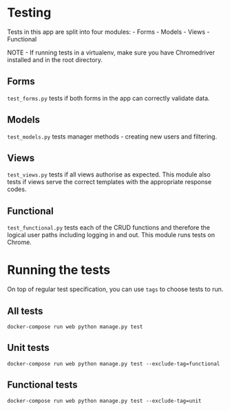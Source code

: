 # Testing

Tests in this app are split into four modules:
    - Forms
    - Models
    - Views
    - Functional

NOTE - If running tests in a virtualenv, make sure you have Chromedriver installed and in the root directory.

## Forms
`test_forms.py` tests if both forms in the app can correctly validate data.


## Models
`test_models.py` tests manager methods - creating new users and filtering.


## Views
`test_views.py` tests if all views authorise as expected. This module also tests if views serve the correct templates with the appropriate response codes.


## Functional
`test_functional.py` tests each of the CRUD functions and therefore the logical user paths including logging in and out. This module runs tests on Chrome.

# Running the tests
On top of regular test specification, you can use `tags` to choose tests to run.

## All tests
`docker-compose run web python manage.py test`

## Unit tests
`docker-compose run web python manage.py test --exclude-tag=functional`

## Functional tests
`docker-compose run web python manage.py test --exclude-tag=unit`

